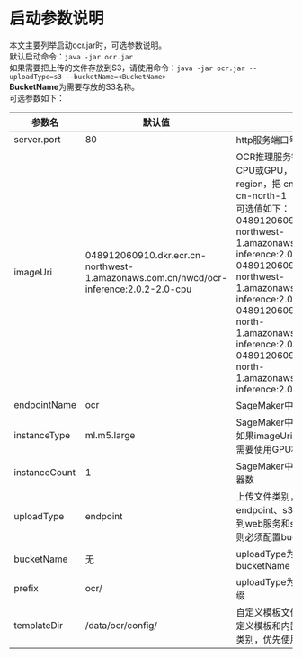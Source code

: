# 启动参数说明
本文主要列举启动ocr.jar时，可选参数说明。  
默认启动命令：`java -jar ocr.jar`  
如果需要把上传的文件存放到S3，请使用命令：`java -jar ocr.jar --uploadType=s3 --bucketName=<BucketName>`  
**BucketName**为需要存放的S3名称。  
可选参数如下：

| 参数名 | 默认值 | 说明 |
| ----  | ---- | ---- |
|server.port|80|http服务端口号|
|imageUri|048912060910.dkr.ecr.cn-northwest-1.amazonaws.com.cn/nwcd/ocr-inference:2.0.2-2.0-cpu|OCR推理服务镜像，根据需要选择CPU或GPU，如果使用北京region，把 cn-northwest-1 改为 cn-north-1<br>可选值如下：<br>048912060910.dkr.ecr.cn-northwest-1.amazonaws.com.cn/nwcd/ocr-inference:2.0.2-2.0-cpu<br>048912060910.dkr.ecr.cn-northwest-1.amazonaws.com.cn/nwcd/ocr-inference:2.0.2-2.0-gpu<br>048912060910.dkr.ecr.cn-north-1.amazonaws.com.cn/nwcd/ocr-inference:2.0.2-2.0-cpu<br>048912060910.dkr.ecr.cn-north-1.amazonaws.com.cn/nwcd/ocr-inference:2.0.2-2.0-gpu|
|endpointName|ocr|SageMaker中endpoint名称|
|instanceType|ml.m5.large|SageMaker中endpoint推理机型，如果imageUri使用GPU版本，这里需要使用GPU机型|
|instanceCount|1|SageMaker中endpoint推理初始机器数|
|uploadType|endpoint|上传文件类别，可选值为：endpoint、s3，分别表示上传图片到web服务和s3，如果配置为s3，则必须配置bucketName|
|bucketName|无|uploadType为s3时，需要配置bucketName|
|prefix|ocr/|uploadType为s3时，上传文件的前缀|
|templateDir|/data/ocr/config/|自定义模板文件存放路径。如果自定义模板和内置模板都定义了同一类别，优先使用自定义模板|